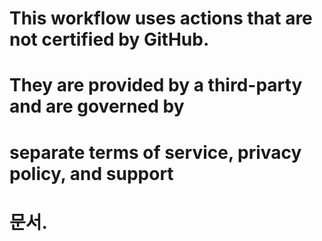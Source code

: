 # This workflow uses actions that are not certified by GitHub.
# They are provided by a third-party and are governed by
# separate terms of service, privacy policy, and support
# 문서.
